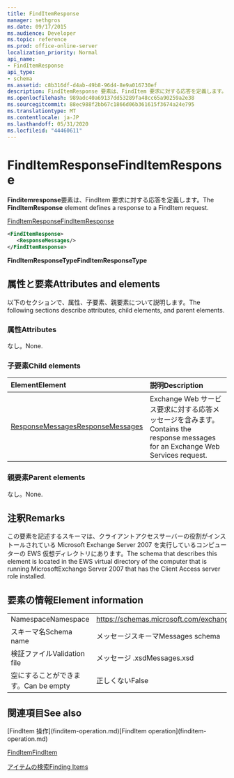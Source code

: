 ```yaml
---
title: FindItemResponse
manager: sethgros
ms.date: 09/17/2015
ms.audience: Developer
ms.topic: reference
ms.prod: office-online-server
localization_priority: Normal
api_name:
- FindItemResponse
api_type:
- schema
ms.assetid: c8b316df-d4ab-49b8-96d4-8e9a016730ef
description: FindItemResponse 要素は、FindItem 要求に対する応答を定義します。
ms.openlocfilehash: 989adc40a69137dd53289fa48cc65a90259a2e38
ms.sourcegitcommit: 88ec988f2bb67c1866d06b361615f3674a24e795
ms.translationtype: MT
ms.contentlocale: ja-JP
ms.lasthandoff: 05/31/2020
ms.locfileid: "44460611"
---
```

# <a name="finditemresponse"></a><span data-ttu-id="8cccc-103">FindItemResponse</span><span class="sxs-lookup"><span data-stu-id="8cccc-103">FindItemResponse</span></span>

<span data-ttu-id="8cccc-104">**Finditemresponse**要素は、FindItem 要求に対する応答を定義します。</span><span class="sxs-lookup"><span data-stu-id="8cccc-104">The **FindItemResponse** element defines a response to a FindItem request.</span></span> 
  
[<span data-ttu-id="8cccc-105">FindItemResponse</span><span class="sxs-lookup"><span data-stu-id="8cccc-105">FindItemResponse</span></span>](finditemresponse.md)
  
```xml
<FindItemResponse>
   <ResponseMessages/>
</FindItemResponse>
```

 <span data-ttu-id="8cccc-106">**FindItemResponseType**</span><span class="sxs-lookup"><span data-stu-id="8cccc-106">**FindItemResponseType**</span></span>
## <a name="attributes-and-elements"></a><span data-ttu-id="8cccc-107">属性と要素</span><span class="sxs-lookup"><span data-stu-id="8cccc-107">Attributes and elements</span></span>

<span data-ttu-id="8cccc-108">以下のセクションで、属性、子要素、親要素について説明します。</span><span class="sxs-lookup"><span data-stu-id="8cccc-108">The following sections describe attributes, child elements, and parent elements.</span></span>
  
### <a name="attributes"></a><span data-ttu-id="8cccc-109">属性</span><span class="sxs-lookup"><span data-stu-id="8cccc-109">Attributes</span></span>

<span data-ttu-id="8cccc-110">なし。</span><span class="sxs-lookup"><span data-stu-id="8cccc-110">None.</span></span>
  
### <a name="child-elements"></a><span data-ttu-id="8cccc-111">子要素</span><span class="sxs-lookup"><span data-stu-id="8cccc-111">Child elements</span></span>

|<span data-ttu-id="8cccc-112">**Element**</span><span class="sxs-lookup"><span data-stu-id="8cccc-112">**Element**</span></span>|<span data-ttu-id="8cccc-113">**説明**</span><span class="sxs-lookup"><span data-stu-id="8cccc-113">**Description**</span></span>|
|:-----|:-----|
|[<span data-ttu-id="8cccc-114">ResponseMessages</span><span class="sxs-lookup"><span data-stu-id="8cccc-114">ResponseMessages</span></span>](responsemessages.md) <br/> |<span data-ttu-id="8cccc-115">Exchange Web サービス要求に対する応答メッセージを含みます。</span><span class="sxs-lookup"><span data-stu-id="8cccc-115">Contains the response messages for an Exchange Web Services request.</span></span>  <br/> |
   
### <a name="parent-elements"></a><span data-ttu-id="8cccc-116">親要素</span><span class="sxs-lookup"><span data-stu-id="8cccc-116">Parent elements</span></span>

<span data-ttu-id="8cccc-117">なし。</span><span class="sxs-lookup"><span data-stu-id="8cccc-117">None.</span></span>
  
## <a name="remarks"></a><span data-ttu-id="8cccc-118">注釈</span><span class="sxs-lookup"><span data-stu-id="8cccc-118">Remarks</span></span>

<span data-ttu-id="8cccc-119">この要素を記述するスキーマは、クライアントアクセスサーバーの役割がインストールされている Microsoft Exchange Server 2007 を実行しているコンピューターの EWS 仮想ディレクトリにあります。</span><span class="sxs-lookup"><span data-stu-id="8cccc-119">The schema that describes this element is located in the EWS virtual directory of the computer that is running MicrosoftExchange Server 2007 that has the Client Access server role installed.</span></span>
  
## <a name="element-information"></a><span data-ttu-id="8cccc-120">要素の情報</span><span class="sxs-lookup"><span data-stu-id="8cccc-120">Element information</span></span>

|||
|:-----|:-----|
|<span data-ttu-id="8cccc-121">Namespace</span><span class="sxs-lookup"><span data-stu-id="8cccc-121">Namespace</span></span>  <br/> |https://schemas.microsoft.com/exchange/services/2006/messages  <br/> |
|<span data-ttu-id="8cccc-122">スキーマ名</span><span class="sxs-lookup"><span data-stu-id="8cccc-122">Schema name</span></span>  <br/> |<span data-ttu-id="8cccc-123">メッセージスキーマ</span><span class="sxs-lookup"><span data-stu-id="8cccc-123">Messages schema</span></span>  <br/> |
|<span data-ttu-id="8cccc-124">検証ファイル</span><span class="sxs-lookup"><span data-stu-id="8cccc-124">Validation file</span></span>  <br/> |<span data-ttu-id="8cccc-125">メッセージ .xsd</span><span class="sxs-lookup"><span data-stu-id="8cccc-125">Messages.xsd</span></span>  <br/> |
|<span data-ttu-id="8cccc-126">空にすることができます。</span><span class="sxs-lookup"><span data-stu-id="8cccc-126">Can be empty</span></span>  <br/> |<span data-ttu-id="8cccc-127">正しくない</span><span class="sxs-lookup"><span data-stu-id="8cccc-127">False</span></span>  <br/> |
   
## <a name="see-also"></a><span data-ttu-id="8cccc-128">関連項目</span><span class="sxs-lookup"><span data-stu-id="8cccc-128">See also</span></span>



<span data-ttu-id="8cccc-129">
  [FindItem 操作](finditem-operation.md)</span><span class="sxs-lookup"><span data-stu-id="8cccc-129">[FindItem operation](finditem-operation.md)</span></span>
  
[<span data-ttu-id="8cccc-130">FindItem</span><span class="sxs-lookup"><span data-stu-id="8cccc-130">FindItem</span></span>](finditem.md)


[<span data-ttu-id="8cccc-131">アイテムの検索</span><span class="sxs-lookup"><span data-stu-id="8cccc-131">Finding Items</span></span>](https://msdn.microsoft.com/library/63af1f9c-464b-4fca-9ae3-3d60f24ca93c%28Office.15%29.aspx)

